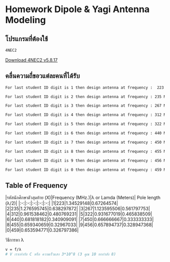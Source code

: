 # Homework Dipole & Yagi Antenna Modeling

##  โปรแกรมที่ต้องใช้ 

```bash
4NEC2
```
[Download 4NEC2 v5.8.17](https://qsl.net/4nec2/4nec2.zip)

## คลื่นความถี่ขอวแต่ละคนที่ได้รับ

```bash
For last student ID digit is 1 then design antenna at frequency :  223 MHz

For last student ID digit is 2 then design antenna at frequency : 235 MHz

For last student ID digit is 3 then design antenna at frequency : 267 MHz

For last student ID digit is 4 then design antenna at frequency : 312 MHz

For last student ID digit is 5 then design antenna at frequency : 322 MHz

For last student ID digit is 6 then design antenna at frequency : 440 MHz

For last student ID digit is 7 then design antenna at frequency : 450 MHz

For last student ID digit is 8 then design antenna at frequency : 455 MHz

For last student ID digit is 9 then design antenna at frequency : 456 MHz

For last student ID digit is 0 then design antenna at frequency : 459 MHz
```


## Table of Frequency

|รหัสนักศึกษาตัวสุดท้าย (X)|Frequency (MHz.)|λ or Lamda (Meters)| Pole length (λ/2)|
|:-:|:-:|:-:|:-:|:-:|
|1|223|1.34529148|0.67264574|
|2|235|1.276595745|0.638297872|
|3|267|1.123595506|0.561797753|
|4|312|0.961538462|0.480769231|
|5|322|0.931677019|0.465838509|
|6|440|0.681818182|0.340909091|
|7|450|0.666666667|0.333333333|
|8|455|0.659340659|0.32967033|
|9|456|0.657894737|0.328947368|
|0|459|0.653594771|0.326797386|

วิธีการหา λ
```bash
v = f/λ
# V เราเท่ากับ C หรือ ความเร็วแสง 3*10^8 (3 คูณ 10 ยกกำลัง 8)
```


